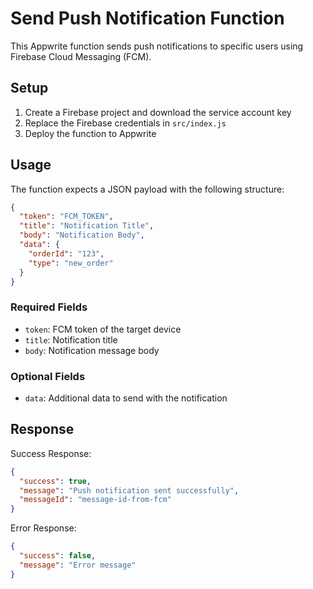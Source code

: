 # Send Push Notification Function

This Appwrite function sends push notifications to specific users using Firebase Cloud Messaging (FCM).

## Setup

1. Create a Firebase project and download the service account key
2. Replace the Firebase credentials in `src/index.js`
3. Deploy the function to Appwrite

## Usage

The function expects a JSON payload with the following structure:

```json
{
  "token": "FCM_TOKEN",
  "title": "Notification Title",
  "body": "Notification Body",
  "data": {
    "orderId": "123",
    "type": "new_order"
  }
}
```

### Required Fields
- `token`: FCM token of the target device
- `title`: Notification title
- `body`: Notification message body

### Optional Fields
- `data`: Additional data to send with the notification

## Response

Success Response:
```json
{
  "success": true,
  "message": "Push notification sent successfully",
  "messageId": "message-id-from-fcm"
}
```

Error Response:
```json
{
  "success": false,
  "message": "Error message"
}
```
